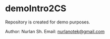 # demoIntro2CS

Repository is created for demo purposes.

Author: Nurlan Sh.
Email: nurlanotek@gmail.com
